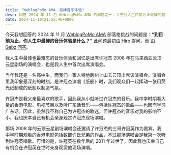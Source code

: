 ```yaml
---
title: "WeblogPoMo AMA：最棒音乐体验"
desc: 回答 2024 年 11 月 WeblogPoMo AMA 的问题之一：关于我人生目前为止最棒的音乐体验。
date: 2024-11-10T21:53:46+0800
---
```


今天我想回答的 2024 年 11 月 [WeblogPoMo AMA](https://weblogpomo.club/challenges) 部落格挑战的问题是：**“到目前为止，你人生中最棒的音乐体验是什么？”** 此问题最初由 [Hiro](https://www.hiro.report/) 提问，而 由 [Gabz](https://gabz.blog/) [回答](https://gabz.blog/posts/the-best-music-related-experience)。

我人生中最佳也最难忘的音乐体验和回忆是出席许冠杰 2008 年在马来西亚云顶云星剧场的演唱会，也是我人生中首次出席演唱会。

当年我还是一名高中生，而我们一家人特地跨州上山去云顶出席该演唱会。演唱会里我印象最深刻的时刻，是许冠杰演唱《纸船》时，我们观众们一起挥动一张用荧光纸制成的纸船以制造气氛。

许冠杰是我父亲最喜欢的歌手，因此我从小就听过许冠杰的音乐。我中学时期看大量的香港电影、电视节目以及听广东话音乐——包括许冠杰的歌曲——也因而学习广东话。因此，虽然我不称自己为许冠杰的歌迷，但许冠杰的音乐对我的影响不小，我也庆幸自己有机会亲身观赏许冠杰现场演唱。

那场 2008 年的云顶云星剧场演唱会还邀请了许冠杰的三哥许冠英作为嘉宾。我中学时期观看的香港电影包括数部许氏兄弟的作品，不过那场演唱会是我第一次听到许冠英唱歌。可惜的是，许冠英在数年后的 2011 年过世了，因此我也庆幸自己有机会在许冠英在世时亲身观赏他现场演唱。